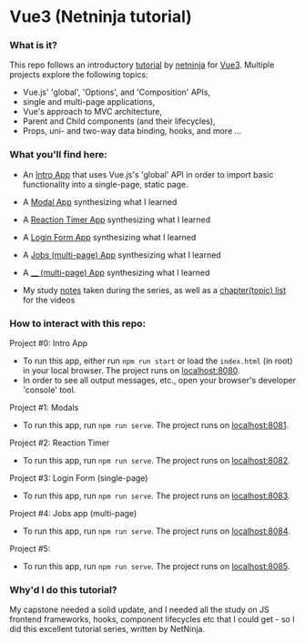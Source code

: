 # Vue3 (Netninja tutorial)

### What is it?

This repo follows an introductory [tutorial](https://github.com/iamshaunjp/html-and-css-crash-course) by [netninja](https://www.youtube.com/playlist?list=PL4cUxeGkcC9hYYGbV60Vq3IXYNfDk8At1) for [Vue3](https://vuejs.org/). Multiple projects explore the following topics: 
- Vue.js' 'global', 'Options', and 'Composition' APIs, 
- single and multi-page applications, 
- Vue's approach to MVC architecture, 
- Parent and Child components (and their lifecycles), 
- Props, uni- and two-way data binding, hooks, and more ... 

### What you'll find here:

- An [Intro App](https://github.com/sou7hernsaint/vue3_netninja/tree/main/project_0_intro) that uses Vue.js's 'global' API in order to import basic functionality into a single-page, static page. 
- A [Modal App](https://github.com/sou7hernsaint/vue3_netninja/tree/main/project_1_modals) synthesizing what I learned
- A [Reaction Timer App](https://github.com/sou7hernsaint/vue3_netninja/tree/main/project_2_reaction_timer) synthesizing what I learned
- A [Login Form App](https://github.com/sou7hernsaint/vue3_netninja/tree/main/project_3_login_form    ) synthesizing what I learned
- A [Jobs (multi-page) App](https://github.com/sou7hernsaint/vue3_netninja/tree/main/project_4_jobs_multipage) synthesizing what I learned
- A [__ (multi-page) App](https://github.com/sou7hernsaint/vue3_netninja/tree/main/project_1_modals) synthesizing what I learned

- My study [notes](https://github.com/sou7hernsaint/vue3_netninja/blob/main/NOTES.md) taken during the series, as well as a [chapter(topic) list](https://github.com/sou7hernsaint/vue3_netninja/blob/main/VIDEO_CHAPTERS.md) for the videos


### How to interact with this repo:

Project #0: Intro App
- To run this app, either run `npm run start` or load the `index.html` (in root) in your local browser. The project runs on [localhost:8080](http://localhost:8080).
- In order to see all output messages, etc., open your browser's developer 'console' tool.

Project #1: Modals 
- To run this app, run `npm run serve`.  The project runs on [localhost:8081](http://localhost:8081).

Project #2: Reaction Timer
- To run this app, run `npm run serve`.  The project runs on [localhost:8082](http://localhost:8082).

Project #3: Login Form (single-page)
- To run this app, run `npm run serve`.  The project runs on [localhost:8083](http://localhost:8083).

Project #4: Jobs app (multi-page)
- To run this app,  run `npm run serve`.  The project runs on [localhost:8084](http://localhost:8084).

Project #5: 
- To run this app, run `npm run serve`.  The project runs on [localhost:8085](http://localhost:8085).


### Why'd I do this tutorial?

My capstone needed a solid update, and I needed all the study on JS frontend frameworks, hooks, component lifecycles etc that I could get - so I did this excellent tutorial series, written by NetNinja.

